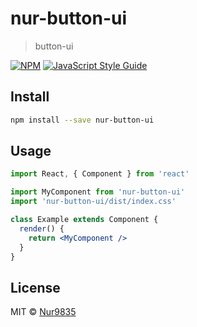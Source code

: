 # nur-button-ui

> button-ui

[![NPM](https://img.shields.io/npm/v/nur-button-ui.svg)](https://www.npmjs.com/package/nur-button-ui) [![JavaScript Style Guide](https://img.shields.io/badge/code_style-standard-brightgreen.svg)](https://standardjs.com)

## Install

```bash
npm install --save nur-button-ui
```

## Usage

```jsx
import React, { Component } from 'react'

import MyComponent from 'nur-button-ui'
import 'nur-button-ui/dist/index.css'

class Example extends Component {
  render() {
    return <MyComponent />
  }
}
```

## License

MIT © [Nur9835](https://github.com/Nur9835)
